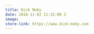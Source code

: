 ```yaml
---
title: Dick Moby
date: 2016-11-02 11:32:00 Z
image: 
store-link: https://www.dick-moby.com
---
```


